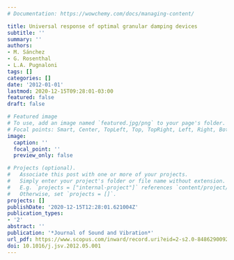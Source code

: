 ```yaml
---
# Documentation: https://wowchemy.com/docs/managing-content/

title: Universal response of optimal granular damping devices
subtitle: ''
summary: ''
authors:
- M. Sánchez
- G. Rosenthal
- L.A. Pugnaloni
tags: []
categories: []
date: '2012-01-01'
lastmod: 2020-12-15T09:28:01-03:00
featured: false
draft: false

# Featured image
# To use, add an image named `featured.jpg/png` to your page's folder.
# Focal points: Smart, Center, TopLeft, Top, TopRight, Left, Right, BottomLeft, Bottom, BottomRight.
image:
  caption: ''
  focal_point: ''
  preview_only: false

# Projects (optional).
#   Associate this post with one or more of your projects.
#   Simply enter your project's folder or file name without extension.
#   E.g. `projects = ["internal-project"]` references `content/project/deep-learning/index.md`.
#   Otherwise, set `projects = []`.
projects: []
publishDate: '2020-12-15T12:28:01.621004Z'
publication_types:
- '2'
abstract: ''
publication: '*Journal of Sound and Vibration*'
url_pdf: https://www.scopus.com/inward/record.uri?eid=2-s2.0-84862900924&doi=10.1016%2fj.jsv.2012.05.001&partnerID=40&md5=5d28d84b836d6451c9790ac727397fc1
doi: 10.1016/j.jsv.2012.05.001
---
```

